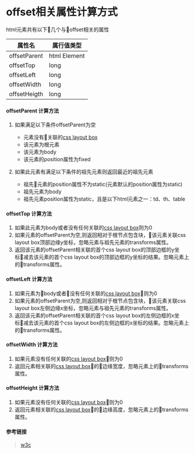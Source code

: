 # offset相关属性计算方式

html元素共有以下几个与offset相关的属性

|属性名|属行值类型|
|---|---|
|offsetParent|html Element|
|offsetTop|long|
|offsetLeft|long|
|offsetWidth|long|
|offsetHeigth|long|

#### offsetParent 计算方法

1. 如果满足以下条件offsetParent为空

    - 元素没有关联的[css layout box](https://www.w3.org/TR/cssom-view/#css-layout-box)
    - 该元素为根元素
    - 该元素为body
    - 该元素的position属性为fixed

2. 如果此元素有满足以下条件的祖先元素则返回最近的祖先元素 

    - 祖先元素的position属性不为static(元素默认的position属性为static)
    - 祖先元素为body
    - 祖先元素position属性为static，且是以下html元素之一：td、th、table

#### offsetTop 计算方法

1. 如果此元素为body或者没有任何关联的[css layout box](https://www.w3.org/TR/cssom-view/#css-layout-box)则为0
2. 如果元素的offsetParent为空,则返回相对于根节点包含块，该元素关联css layout box顶部边缘y坐标，忽略元素与祖先元素的transforms属性。
3. 返回该元素的offsetParent相关联的首个css layout box的顶部边框的y坐标减去该元素的首个css layout box的顶部边框的y坐标的结果。忽略元素上的transforms属性。

#### offsetLeft 计算方法

1. 如果元素为body或者没有任何关联的[css layout box](https://www.w3.org/TR/cssom-view/#css-layout-box)则为0
2. 如果元素的offsetParent为空,则返回相对于根节点包含块，该元素关联css layout box左侧边缘x坐标，忽略元素与祖先元素的transforms属性。
3. 返回该元素的offsetParent相关联的首个css layout box的左侧边框的x坐标减去该元素的首个css layout box的左侧边框的x坐标的结果。忽略元素上的transforms属性。

#### offsetWidth 计算方法

1. 如果元素没有任何关联的[css layout box](https://www.w3.org/TR/cssom-view/#css-layout-box)则为0
2. 返回元素相关联的[css layout box](https://www.w3.org/TR/cssom-view/#css-layout-box)的边缘宽度，忽略元素上的transforms属性。

#### offsetHeight 计算方法

1. 如果元素没有任何关联的[css layout box](https://www.w3.org/TR/cssom-view/#css-layout-box)则为0
2. 返回元素相关联的[css layout box](https://www.w3.org/TR/cssom-view/#css-layout-box)的边缘高度，忽略元素上的transforms属性。


#### 参考链接
> [w3c](https://www.w3.org/TR/cssom-view/#extensions-to-the-htmlelement-interface)


